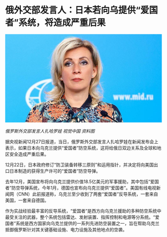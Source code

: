 # 俄外交部发言人：日本若向乌提供“爱国者”系统，将造成严重后果

![d72d076d5d1e3d5ff9dcaf3ed21daaeb.jpg](./俄外交部发言人日本若向乌提供爱国者系统将造成严重后果/d72d076d5d1e3d5ff9dcaf3ed21daaeb.jpg)

_俄罗斯外交部发言人扎哈罗娃 视觉中国 资料图_

据央视新闻12月27日报道，当日，俄罗斯外交部发言人扎哈罗娃在新闻发布会上表示，如果日本向乌克兰提供“爱国者”防空系统，这将给俄日双边关系及全球和地区安全造成严重后果。

12月22日，日本政府修订“防卫装备转移三原则”和运用指针，并决定将向美国出口日本制造的获得生产许可的“爱国者”防空导弹。

去年12月，美国宣布将向乌克兰提供价值18.5亿美元的军事援助，其中包括“爱国者”防空导弹系统，今年1月，德国也宣布向乌克兰提供“爱国者”。美国有线电视新闻网（CNN）此前报道称，乌克兰至少收到了两套“爱国者”反导系统，一套来自美国，一套来自德国。

作为实战经验最丰富的反导系统，“爱国者”是西方向乌克兰援助的多种防空系统中最受关注的武器，整个系统包括雷达、发射装置、指挥控制和电源等分系统。“爱国者”系统是西方国家向乌克兰提供的一系列先进防空装置之一，旨在帮助乌克兰抵御俄罗斯针对其关键基础设施、电力设施及其他地点的空袭。

